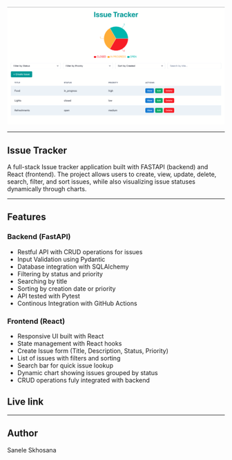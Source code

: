 ![project preview](sample-issue-tracker.png)

---
## Issue Tracker
A full-stack Issue tracker application built with FASTAPI (backend) and React (frontend).
The project allows users to create, view, update, delete, search, filter, and sort issues, while also visualizing issue statuses dynamically through charts.

---

## Features

### Backend (FastAPI)

- Restful API with CRUD operations for issues
- Input Validation using Pydantic
- Database integration with SQLAlchemy
- Filtering by status and priority
- Searching by title
- Sorting by creation date or priority
- API tested with Pytest
- Continous Integration with GitHub Actions

### Frontend (React)

- Responsive UI built with React
- State management with React hooks
- Create Issue form (Title, Description, Status, Priority)
- List of issues with filters and sorting
- Search bar for quick issue lookup
- Dynamic chart showing issues grouped by status
- CRUD operations fuly integrated with backend

## Live link

---

## Author 
Sanele Skhosana